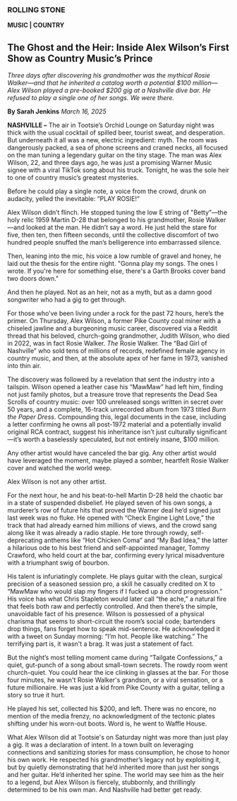 

### **ROLLING STONE**

**MUSIC | COUNTRY**

## The Ghost and the Heir: Inside Alex Wilson’s First Show as Country Music’s Prince

*Three days after discovering his grandmother was the mythical Rosie Walker—and that he inherited a catalog worth a potential $100 million—Alex Wilson played a pre-booked $200 gig at a Nashville dive bar. He refused to play a single one of her songs. We were there.*

**By Sarah Jenkins** *March 16, 2025*

**NASHVILLE –** The air in Tootsie’s Orchid Lounge on Saturday night was thick with the usual cocktail of spilled beer, tourist sweat, and desperation. But underneath it all was a new, electric ingredient: myth. The room was dangerously packed, a sea of phone screens and craned necks, all focused on the man tuning a legendary guitar on the tiny stage. The man was Alex Wilson, 22, and three days ago, he was just a promising Warner Music signee with a viral TikTok song about his truck. Tonight, he was the sole heir to one of country music’s greatest mysteries.

Before he could play a single note, a voice from the crowd, drunk on audacity, yelled the inevitable: “PLAY ROSIE\!”

Alex Wilson didn’t flinch. He stopped tuning the low E string of "Betty"—the holy relic 1959 Martin D-28 that belonged to his grandmother, Rosie Walker—and looked at the man. He didn’t say a word. He just held the stare for five, then ten, then fifteen seconds, until the collective discomfort of two hundred people snuffed the man’s belligerence into embarrassed silence.

Then, leaning into the mic, his voice a low rumble of gravel and honey, he laid out the thesis for the entire night. "Gonna play my songs. The ones I wrote. If you're here for something else, there's a Garth Brooks cover band two doors down."

And then he played. Not as an heir, not as a myth, but as a damn good songwriter who had a gig to get through.

For those who’ve been living under a rock for the past 72 hours, here’s the primer. On Thursday, Alex Wilson, a former Pike County coal miner with a chiseled jawline and a burgeoning music career, discovered via a Reddit thread that his beloved, church-going grandmother, Judith Wilson, who died in 2022, was in fact Rosie Walker. *The* Rosie Walker. The “Bad Girl of Nashville” who sold tens of millions of records, redefined female agency in country music, and then, at the absolute apex of her fame in 1973, vanished into thin air.

The discovery was followed by a revelation that sent the industry into a tailspin. Wilson opened a leather case his “MawMaw” had left him, finding not just family photos, but a treasure trove that represents the Dead Sea Scrolls of country music: over 100 unreleased songs written in secret over 50 years, and a complete, 16-track unrecorded album from 1973 titled *Burn the Paper Dress*. Compounding this, legal documents in the case, including a letter confirming he owns all post-1972 material and a potentially invalid original RCA contract, suggest his inheritance isn’t just culturally significant—it’s worth a baselessly speculated, but not entirely insane, $100 million.

Any other artist would have canceled the bar gig. Any other artist would have leveraged the moment, maybe played a somber, heartfelt Rosie Walker cover and watched the world weep.

Alex Wilson is not any other artist.

For the next hour, he and his beat-to-hell Martin D-28 held the chaotic bar in a state of suspended disbelief. He played seven of his own songs, a murderer’s row of future hits that proved the Warner deal he’d signed just last week was no fluke. He opened with “Check Engine Light Love,” the track that had already earned him millions of views, and the crowd sang along like it was already a radio staple. He tore through rowdy, self-deprecating anthems like “Hot Chicken Coma” and “My Bad Idea,” the latter a hilarious ode to his best friend and self-appointed manager, Tommy Crawford, who held court at the bar, confirming every lyrical misadventure with a triumphant swig of bourbon.

His talent is infuriatingly complete. He plays guitar with the clean, surgical precision of a seasoned session pro, a skill he casually credited on X to “MawMaw who would slap my fingers if I fucked up a chord progression.” His voice has what Chris Stapleton would later call “the ache,” a natural fire that feels both raw and perfectly controlled. And then there’s the simple, unavoidable fact of his presence. Wilson is possessed of a physical charisma that seems to short-circuit the room’s social code; bartenders drop things, fans forget how to speak mid-sentence. He acknowledged it with a tweet on Sunday morning: “I’m hot. People like watching.” The terrifying part is, it wasn't a brag. It was just a statement of fact.

But the night’s most telling moment came during “Tailgate Confessions,” a quiet, gut-punch of a song about small-town secrets. The rowdy room went church-quiet. You could hear the ice clinking in glasses at the bar. For those four minutes, he wasn't Rosie Walker's grandson, or a viral sensation, or a future millionaire. He was just a kid from Pike County with a guitar, telling a story so true it hurt.

He played his set, collected his $200, and left. There was no encore, no mention of the media frenzy, no acknowledgment of the tectonic plates shifting under his worn-out boots. Word is, he went to Waffle House.

What Alex Wilson did at Tootsie's on Saturday night was more than just play a gig. It was a declaration of intent. In a town built on leveraging connections and sanitizing stories for mass consumption, he chose to honor his own work. He respected his grandmother’s legacy not by exploiting it, but by quietly demonstrating that he’d inherited more than just her songs and her guitar. He’d inherited her spine. The world may see him as the heir to a legend, but Alex Wilson is fiercely, stubbornly, and thrillingly determined to be his own man. And Nashville had better get ready.  
